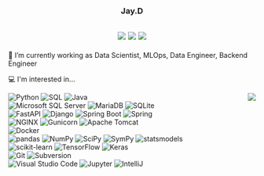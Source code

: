 <div align="center">

### Jay.D

<a href="https://djccnt15.github.io/"><img src="https://img.shields.io/badge/Jay.D-222222?style=flat&logo=githubpages&logoColor=white"/></a> <a href="mailto:djccnt15@gmail.com"><img src="https://img.shields.io/badge/Gmail-EA4335?style=flat&logo=gmail&logoColor=white"/></a> <a href="https://www.linkedin.com/in/djccnt15"><img src="https://img.shields.io/badge/LinkedIn-0A66C2?style=flat&logo=linkedin&logoColor=white"/></a> 
---
</div>

💼 I’m currently working as Data Scientist, MLOps, Data Engineer, Backend Engineer

💻 I'm interested in...

<a href="https://github.com/anuraghazra/github-readme-stats"><img align="right" src="https://github-readme-stats.vercel.app/api/top-langs/?username=djccnt15&exclude_repo=djccnt15.github.io&hide=jupyter%20notebook&layout=donut&langs_count=10"/></a>

![Python](https://img.shields.io/badge/Python-3776AB?style=flat&logo=python&logoColor=white)
![SQL](https://img.shields.io/badge/SQL-000000?style=flat)
![Java](https://img.shields.io/badge/Java-5382A1?style=flat&logo=openjdk&logoColor=white)  
![Microsoft SQL Server](https://img.shields.io/badge/Microsoft%20SQL%20Server-CC2927?style=flat&logo=microsoftsqlserver&logoColor=white)
![MariaDB](https://img.shields.io/badge/MariaDB-003545?style=flat&logo=mariadb&logoColor=white)
![SQLite](https://img.shields.io/badge/SQLite-003B57?style=flat&logo=sqlite&logoColor=white)  
![FastAPI](https://img.shields.io/badge/FastAPI-009688?style=flat&logo=fastapi&logoColor=white)
![Django](https://img.shields.io/badge/Django-092E20?style=flat&logo=django&logoColor=white)
![Spring Boot](https://img.shields.io/badge/Spring%20Boot-6DB33F?style=flat&logo=springboot&logoColor=white)
![Spring](https://img.shields.io/badge/Spring-6DB33F?style=flat&logo=spring&logoColor=white)  
![NGINX](https://img.shields.io/badge/NGINX-009639?style=flat&logo=nginx&logoColor=white)
![Gunicorn](https://img.shields.io/badge/Gunicorn-499848?style=flat&logo=gunicorn&logoColor=white)
![Apache Tomcat](https://img.shields.io/badge/Apache%20Tomcat-F8DC75?style=flat&logo=apachetomcat&logoColor=black)  
![Docker](https://img.shields.io/badge/Docker-2496ED?style=flat&logo=docker&logoColor=white)  
![pandas](https://img.shields.io/badge/pandas-150458?style=flat&logo=pandas&logoColor=white)
![NumPy](https://img.shields.io/badge/NumPy-013243?style=flat&logo=numpy&logoColor=white)
![SciPy](https://img.shields.io/badge/SciPy-8CAAE6?style=flat&logo=scipy&logoColor=white)
![SymPy](https://img.shields.io/badge/SymPy-3B5526?style=flat&logo=sympy&logoColor=white)
![statsmodels](https://img.shields.io/badge/statsmodels-4051b5?style=flat)  
![scikit-learn](https://img.shields.io/badge/scikit--learn-F7931E?style=flat&logo=scikit-learn&logoColor=white)
![TensorFlow](https://img.shields.io/badge/TensorFlow-FF6F00?style=flat&logo=tensorflow&logoColor=white)
![Keras](https://img.shields.io/badge/Keras-D00000?style=flat&logo=keras&logoColor=white)  
![Git](https://img.shields.io/badge/Git-F05032?style=flat&logo=git&logoColor=white)
![Subversion](https://img.shields.io/badge/Subversion-809CC9?style=flat&logo=subversion&logoColor=white)  
![Visual Studio Code](https://img.shields.io/badge/Visual%20Studio%20Code-007ACC?style=flat&logo=visualstudiocode&logoColor=white)
![Jupyter](https://img.shields.io/badge/Jupyter-F37626?style=flat&logo=jupyter&logoColor=white)
![IntelliJ](https://img.shields.io/badge/IntelliJ-000000?style=flat&logo=intellijidea&logoColor=white)

<!--
**djccnt15/djccnt15** is a ✨ _special_ ✨ repository because its `README.md` (this file) appears on your GitHub profile.

Here are some ideas to get you started:

- 🔭 I’m currently working on ...
- 🌱 I’m currently learning ...
- 👯 I’m looking to collaborate on ...
- 🤔 I’m looking for help with ...
- 💬 Ask me about ...
- 📫 How to reach me: ...
- 😄 Pronouns: ...
- ⚡ Fun fact: ...
-->

